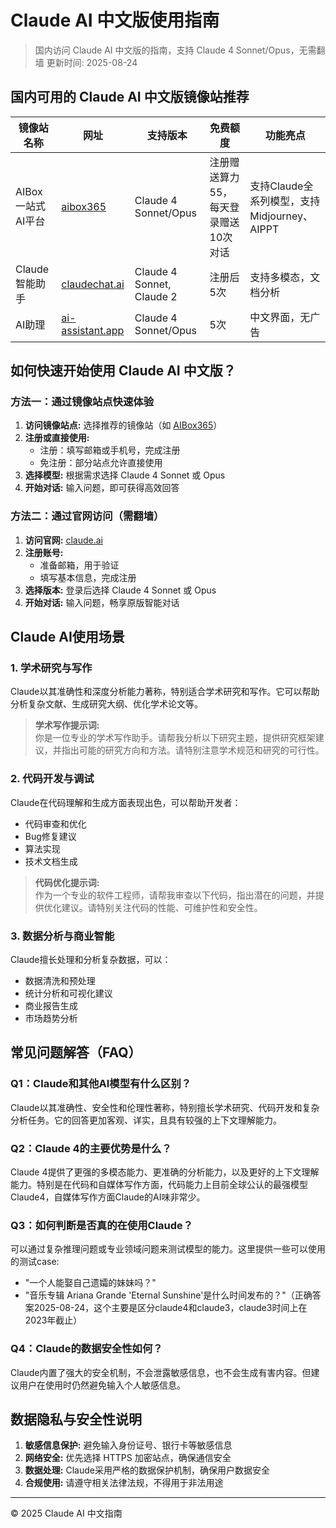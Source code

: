 # Claude AI 中文版使用指南

> 国内访问 Claude AI 中文版的指南，支持 Claude 4 Sonnet/Opus，无需翻墙
> 更新时间: 2025-08-24

## 国内可用的 Claude AI 中文版镜像站推荐

| 镜像站名称 | 网址 | 支持版本 | 免费额度 | 功能亮点 |
|------------|------|----------|-----------|-----------|
| AIBox 一站式AI平台 | [aibox365](https://chat.aibox365.cn) | Claude 4 Sonnet/Opus | 注册赠送算力55，每天登录赠送10次对话 | 支持Claude全系列模型，支持Midjourney、AIPPT |
| Claude智能助手 | [claudechat.ai](https://claudechat.ai) | Claude 4 Sonnet, Claude 2 | 注册后5次 | 支持多模态，文档分析 |
| AI助理 | [ai-assistant.app](https://ai-assistant.app) | Claude 4 Sonnet/Opus | 5次 | 中文界面，无广告 |

## 如何快速开始使用 Claude AI 中文版？

### 方法一：通过镜像站点快速体验

1. **访问镜像站点:** 选择推荐的镜像站（如 [AIBox365](https://chat.aibox365.cn)）
2. **注册或直接使用:**
   - 注册：填写邮箱或手机号，完成注册
   - 免注册：部分站点允许直接使用
3. **选择模型:** 根据需求选择 Claude 4 Sonnet 或 Opus
4. **开始对话:** 输入问题，即可获得高效回答

### 方法二：通过官网访问（需翻墙）

1. **访问官网:** [claude.ai](https://claude.ai)
2. **注册账号:**
   - 准备邮箱，用于验证
   - 填写基本信息，完成注册
3. **选择版本:** 登录后选择 Claude 4 Sonnet 或 Opus
4. **开始对话:** 输入问题，畅享原版智能对话

## Claude AI使用场景

### 1. 学术研究与写作

Claude以其准确性和深度分析能力著称，特别适合学术研究和写作。它可以帮助分析复杂文献、生成研究大纲、优化学术论文等。

> **学术写作提示词:**  
> 你是一位专业的学术写作助手。请帮我分析以下研究主题，提供研究框架建议，并指出可能的研究方向和方法。请特别注意学术规范和研究的可行性。

### 2. 代码开发与调试

Claude在代码理解和生成方面表现出色，可以帮助开发者：
- 代码审查和优化
- Bug修复建议
- 算法实现
- 技术文档生成

> **代码优化提示词:**  
> 作为一个专业的软件工程师，请帮我审查以下代码，指出潜在的问题，并提供优化建议。请特别关注代码的性能、可维护性和安全性。

### 3. 数据分析与商业智能

Claude擅长处理和分析复杂数据，可以：
- 数据清洗和预处理
- 统计分析和可视化建议
- 商业报告生成
- 市场趋势分析

## 常见问题解答（FAQ）

### Q1：Claude和其他AI模型有什么区别？
Claude以其准确性、安全性和伦理性著称，特别擅长学术研究、代码开发和复杂分析任务。它的回答更加客观、详实，且具有较强的上下文理解能力。

### Q2：Claude 4的主要优势是什么？
Claude 4提供了更强的多模态能力、更准确的分析能力，以及更好的上下文理解能力。特别是在代码和自媒体写作方面，代码能力上目前全球公认的最强模型Claude4，自媒体写作方面Claude的AI味非常少。

### Q3：如何判断是否真的在使用Claude？
可以通过复杂推理问题或专业领域问题来测试模型的能力。这里提供一些可以使用的测试case:
- "一个人能娶自己遗孀的妹妹吗？"
- "音乐专辑 Ariana Grande 'Eternal Sunshine'是什么时间发布的？"（正确答案2025-08-24，这个主要是区分claude4和claude3，claude3时间上在2023年截止）

### Q4：Claude的数据安全性如何？
Claude内置了强大的安全机制，不会泄露敏感信息，也不会生成有害内容。但建议用户在使用时仍然避免输入个人敏感信息。

## 数据隐私与安全性说明

1. **敏感信息保护:** 避免输入身份证号、银行卡等敏感信息
2. **网络安全:** 优先选择 HTTPS 加密站点，确保通信安全
3. **数据处理:** Claude采用严格的数据保护机制，确保用户数据安全
4. **合规使用:** 请遵守相关法律法规，不得用于非法用途

---

© 2025 Claude AI 中文指南
